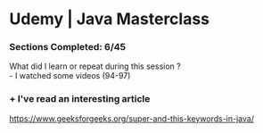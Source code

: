 # Udemy | Java Masterclass

### Sections Сompleted: 6/45

What did I learn or repeat during this session ?  
\- I watched some videos (94-97)

### + I've read an interesting article
https://www.geeksforgeeks.org/super-and-this-keywords-in-java/
